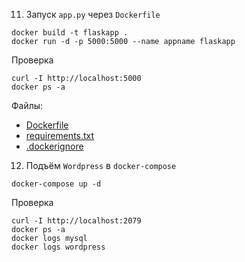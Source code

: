 11. Запуск `app.py` через `Dockerfile`
```shell
docker build -t flaskapp .
docker run -d -p 5000:5000 --name appname flaskapp
```
Проверка
```shell
curl -I http://localhost:5000
docker ps -a
```
Файлы:
- [Dockerfile](./Dockerfile)
- [requirements.txt](./requirements.txt)
- [.dockerignore](./.dockerignore)

12. Подъём `Wordpress` в `docker-compose` 
```shell
docker-compose up -d
```

Проверка
```shell
curl -I http://localhost:2079
docker ps -a
docker logs mysql
docker logs wordpress
```
